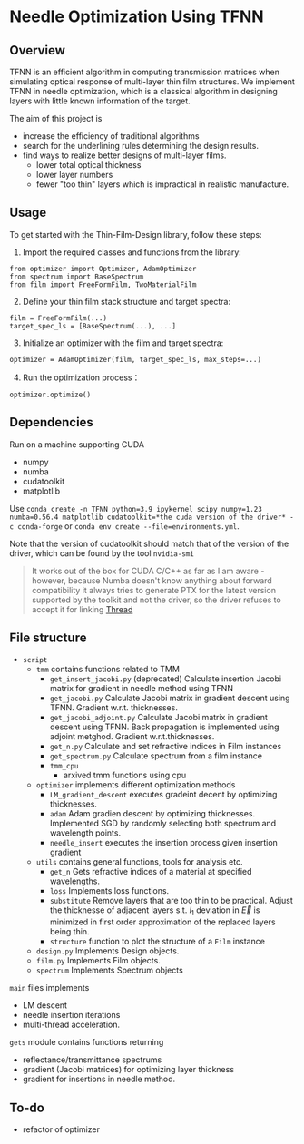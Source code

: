 # Needle Optimization Using TFNN

## Overview

TFNN is an efficient algorithm in computing transmission matrices when simulating optical response of multi-layer thin film structures.
We implement TFNN in needle optimization, which is a classical algorithm in designing layers with little known information of the target.

The aim of this project is

- increase the efficiency of traditional algorithms
- search for the underlining rules determining the design results.
- find ways to realize better designs of multi-layer films.
  - lower total optical thickness
  - lower layer numbers
  - fewer "too thin" layers which is impractical in realistic manufacture.
## Usage
To get started with the Thin-Film-Design library, follow these steps:

1. Import the required classes and functions from the library:
  ```
  from optimizer import Optimizer, AdamOptimizer
  from spectrum import BaseSpectrum
  from film import FreeFormFilm, TwoMaterialFilm
  ```
2. Define your thin film stack structure and target spectra:
  ```
  film = FreeFormFilm(...)
  target_spec_ls = [BaseSpectrum(...), ...]
  ```

3. Initialize an optimizer with the film and target spectra:
  ```
  optimizer = AdamOptimizer(film, target_spec_ls, max_steps=...)
  ```
4. Run the optimization process：
  ```
  optimizer.optimize()
  ```
## Dependencies

Run on a machine supporting CUDA

- numpy
- numba
- cudatoolkit
- matplotlib

Use `conda create -n TFNN python=3.9 ipykernel scipy numpy=1.23 numba=0.56.4 matplotlib cudatoolkit=*the cuda version of the driver* -c conda-forge` or `conda env create --file=environments.yml`. 

Note that the version of cudatoolkit should match that of the version of the driver, which can be found by the tool `nvidia-smi`

> It works out of the box for CUDA C/C++ as far as I am aware - however, because Numba doesn't know anything about forward compatibility it always tries to generate PTX for the latest version supported by the toolkit and not the driver, so the driver refuses to accept it for linking [Thread](https://github.com/numba/numba/issues/7006)


## File structure

- `script`
  - `tmm` contains functions related to TMM
    - `get_insert_jacobi.py` (deprecated) Calculate insertion Jacobi matrix for gradient in needle method using TFNN
    - `get_jacobi.py` Calculate Jacobi matrix in gradient descent using TFNN. Gradient w.r.t. thicknesses.
    - `get_jacobi_adjoint.py` Calculate Jacobi matrix in gradient descent using TFNN. Back propagation is implemented using adjoint metghod. Gradient w.r.t.thicknesses.
    - `get_n.py` Calculate and set refractive indices in Film instances
    - `get_spectrum.py` Calculate spectrum from a film instance
    - `tmm_cpu`
      - arxived tmm functions using cpu
  - `optimizer` implements different optimization methods
    - `LM_gradient_descent` executes gradeint decent by optimizing thicknesses.
    - `adam` Adam gradien descent by optimizing thicknesses. Implemented SGD by randomly selecting both spectrum and wavelength points.
    - `needle_insert` executes the insertion process given insertion gradient
  - `utils` contains general functions, tools for analysis etc.
    - `get_n` Gets refractive indices of a material at specified wavelengths.
    - `loss` Implements loss functions. 
    - `substitute` Remove layers that are too thin to be practical. Adjust the thicknesse of adjacent layers s.t. $l_1$ deviation in $\vec{E}$ is minimized in first order approximation of the replaced layers being thin. 
    - `structure` function to plot the structure of a `Film` instance
  - `design.py` Implements Design objects.
  - `film.py` Implements Film objects.
  - `spectrum` Implements Spectrum objects
  
`main` files implements

- LM descent
- needle insertion iterations
- multi-thread acceleration.

`gets` module contains functions returning

- reflectance/transmittance spectrums
- gradient (Jacobi matrices) for optimizing layer thickness
- gradient for insertions in needle method.

## To-do
- refactor of optimizer